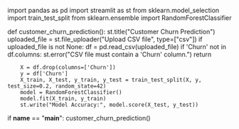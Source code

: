 import pandas as pd
import streamlit as st
from sklearn.model_selection import train_test_split
from sklearn.ensemble import RandomForestClassifier

def customer_churn_prediction():
    st.title("Customer Churn Prediction")
    uploaded_file = st.file_uploader("Upload CSV file", type=["csv"])
    if uploaded_file is not None:
        df = pd.read_csv(uploaded_file)
        if 'Churn' not in df.columns:
            st.error("CSV file must contain a 'Churn' column.")
            return
        
        X = df.drop(columns=['Churn'])
        y = df['Churn']
        X_train, X_test, y_train, y_test = train_test_split(X, y, test_size=0.2, random_state=42)
        model = RandomForestClassifier()
        model.fit(X_train, y_train)
        st.write("Model Accuracy:", model.score(X_test, y_test))

if __name__ == "__main__":
    customer_churn_prediction()
